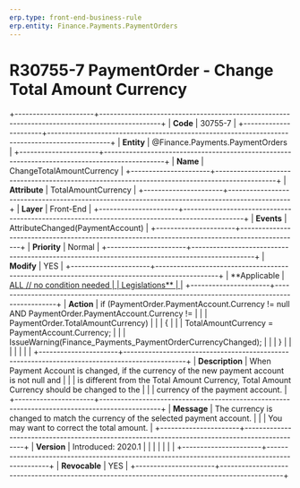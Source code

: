 ```yaml
---
erp.type: front-end-business-rule
erp.entity: Finance.Payments.PaymentOrders
---
```


# R30755-7 PaymentOrder - Change Total Amount Currency
+----------------------+-----------------------------------------------------------------------------------------------+
| **Code**             | 30755-7                                                                                       |
+----------------------+-----------------------------------------------------------------------------------------------+
| **Entity**           | @Finance.Payments.PaymentOrders                                                                                  |
+----------------------+-----------------------------------------------------------------------------------------------+
| **Name**             | ChangeTotalAmountCurrency                                                                     |
+----------------------+-----------------------------------------------------------------------------------------------+
| **Attribute**        | TotalAmountCurrency                                                                           |
+----------------------+-----------------------------------------------------------------------------------------------+
| **Layer**            | Front-End                                                                                     |
+----------------------+-----------------------------------------------------------------------------------------------+
| **Events**           | AttributeChanged(PaymentAccount)                                                              |
+----------------------+-----------------------------------------------------------------------------------------------+
| **Priority**         | Normal                                                                                        |
+----------------------+-----------------------------------------------------------------------------------------------+
| **Modify**           | YES                                                                                           |
+----------------------+-----------------------------------------------------------------------------------------------+
| **Applicable         | [ALL // no condition needed                                                                   |
| Legislations**       | ](https://confluence.erp.net/display/techdoc/Country+Specific+Functionality)                  |
+----------------------+-----------------------------------------------------------------------------------------------+
| **Action**           | if (PaymentOrder.PaymentAccount.Currency != null AND PaymentOrder.PaymentAccount.Currency !=  |
|                      | PaymentOrder.TotalAmountCurrency)                                                             |
|                      | {                                                                                             |
|                      | TotalAmountCurrency = PaymentAccount.Currency;                                                |
|                      | IssueWarning(Finance_Payments_PaymentOrderCurrencyChanged);                                   |
|                      | }                                                                                             |
|                      |                                                                                               |
|                      |                                                                                               |
+----------------------+-----------------------------------------------------------------------------------------------+
| **Description**      | When Payment Account is changed, if the currency of the new payment account is not null and   |
|                      | is different from the Total Amount Currency, Total Amount Currency should be changed to the   |
|                      | currency of the payment account.                                                              |
+----------------------+-----------------------------------------------------------------------------------------------+
| **Message**          | The currency is changed to match the currency of the selected payment account.                |
|                      | You may want to correct the total amount.                                                     |
+----------------------+-----------------------------------------------------------------------------------------------+
| **Version**          | Introduced: 2020.1                                                                            |
|                      |                                                                                               |
|                      |                                                                                               |
+----------------------+-----------------------------------------------------------------------------------------------+
| **Revocable**        | YES                                                                                           |
+----------------------+-----------------------------------------------------------------------------------------------+

  

  

  
